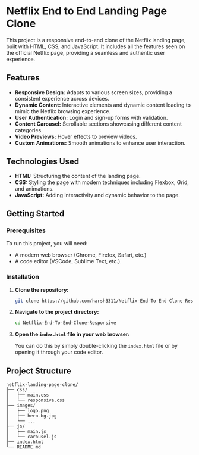 # Netflix End to End Landing Page Clone

This project is a responsive end-to-end clone of the Netflix landing page, built with HTML, CSS, and JavaScript. It includes all the features seen on the official Netflix page, providing a seamless and authentic user experience.

## Features

- **Responsive Design:** Adapts to various screen sizes, providing a consistent experience across devices.
- **Dynamic Content:** Interactive elements and dynamic content loading to mimic the Netflix browsing experience.
- **User Authentication:** Login and sign-up forms with validation.
- **Content Carousel:** Scrollable sections showcasing different content categories.
- **Video Previews:** Hover effects to preview videos.
- **Custom Animations:** Smooth animations to enhance user interaction.

## Technologies Used

- **HTML:** Structuring the content of the landing page.
- **CSS:** Styling the page with modern techniques including Flexbox, Grid, and animations.
- **JavaScript:** Adding interactivity and dynamic behavior to the page.

## Getting Started

### Prerequisites

To run this project, you will need:

- A modern web browser (Chrome, Firefox, Safari, etc.)
- A code editor (VSCode, Sublime Text, etc.)

### Installation

1. **Clone the repository:**

    ```bash
    git clone https://github.com/harsh3311/Netflix-End-To-End-Clone-Responsive.git
    ```

2. **Navigate to the project directory:**

    ```bash
    cd Netflix-End-To-End-Clone-Responsive
    ```

3. **Open the `index.html` file in your web browser:**

    You can do this by simply double-clicking the `index.html` file or by opening it through your code editor.

## Project Structure

```plaintext
netflix-landing-page-clone/
├── css/
│   ├── main.css
│   └── responsive.css
├── images/
│   ├── logo.png
│   ├── hero-bg.jpg
│   └── ...
├── js/
│   ├── main.js
│   └── carousel.js
├── index.html
└── README.md
